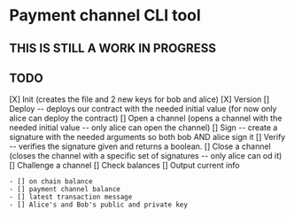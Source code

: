# Payment channel CLI tool

## THIS IS STILL A WORK IN PROGRESS

## TODO

[X] Init (creates the file and 2 new keys for bob and alice)
[X] Version
[] Deploy -- deploys our contract with the needed initial value (for now only alice can deploy the contract)
[] Open a channel (opens a channel with the needed initial value -- only alice can open the channel)
[] Sign -- create a signature with the needed arguments so both bob AND alice sign it
[] Verify -- verifies the signature given and returns a boolean.
[] Close a channel (closes the channel with a specific set of signatures -- only alice can od it)
[] Challenge a channel
[] Check balances
[] Output current info

    - [] on chain balance
    - [] payment channel balance
    - [] latest transaction message
    - [] Alice's and Bob's public and private key
